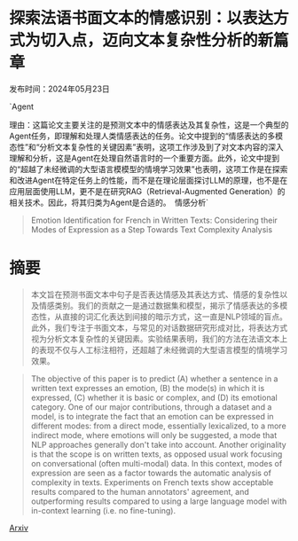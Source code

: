 # 探索法语书面文本的情感识别：以表达方式为切入点，迈向文本复杂性分析的新篇章

发布时间：2024年05月23日

`Agent

理由：这篇论文主要关注的是预测文本中的情感表达及其复杂性，这是一个典型的Agent任务，即理解和处理人类情感表达的任务。论文中提到的“情感表达的多模态性”和“分析文本复杂性的关键因素”表明，这项工作涉及到了对文本内容的深入理解和分析，这是Agent在处理自然语言时的一个重要方面。此外，论文中提到的“超越了未经微调的大型语言模模型的情境学习效果”也表明，这项工作是在探索和改进Agent在特定任务上的性能，而不是在理论层面探讨LLM的原理，也不是在应用层面使用LLM，更不是在研究RAG（Retrieval-Augmented Generation）的相关技术。因此，将其归类为Agent是合适的。` `情感分析`

> Emotion Identification for French in Written Texts: Considering their Modes of Expression as a Step Towards Text Complexity Analysis

# 摘要

> 本文旨在预测书面文本中句子是否表达情感及其表达方式、情感的复杂性以及情感类别。我们的贡献之一是通过数据集和模型，揭示了情感表达的多模态性，从直接的词汇化表达到间接的暗示方式，这一直是NLP领域的盲点。此外，我们专注于书面文本，与常见的对话数据研究形成对比，将表达方式视为分析文本复杂性的关键因素。实验结果表明，我们的方法在法语文本上的表现不仅与人工标注相符，还超越了未经微调的大型语言模型的情境学习效果。

> The objective of this paper is to predict (A) whether a sentence in a written text expresses an emotion, (B) the mode(s) in which it is expressed, (C) whether it is basic or complex, and (D) its emotional category.
  One of our major contributions, through a dataset and a model, is to integrate the fact that an emotion can be expressed in different modes: from a direct mode, essentially lexicalized, to a more indirect mode, where emotions will only be suggested, a mode that NLP approaches generally don't take into account.
  Another originality is that the scope is on written texts, as opposed usual work focusing on conversational (often multi-modal) data. In this context, modes of expression are seen as a factor towards the automatic analysis of complexity in texts.
  Experiments on French texts show acceptable results compared to the human annotators' agreement, and outperforming results compared to using a large language model with in-context learning (i.e. no fine-tuning).

[Arxiv](https://arxiv.org/abs/2405.14385)
